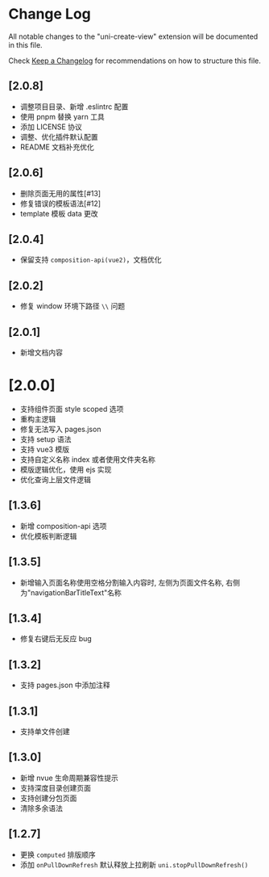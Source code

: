 # Change Log

All notable changes to the "uni-create-view" extension will be documented in this file.

Check [Keep a Changelog](http://keepachangelog.com/) for recommendations on how to structure this file.

## [2.0.8]
- 调整项目目录、新增 .eslintrc 配置
- 使用 pnpm 替换 yarn 工具
- 添加 LICENSE 协议
- 调整、优化插件默认配置
- README 文档补充优化

## [2.0.6]
- 删除页面无用的属性[#13]
- 修复错误的模板语法[#12]
- template 模板 data 更改

## [2.0.4]
- 保留支持 `composition-api(vue2)`，文档优化

## [2.0.2]
- 修复 window 环境下路径 `\\` 问题

## [2.0.1]
- 新增文档内容

# [2.0.0]
- 支持组件页面 style scoped 选项
- 重构主逻辑
- 修复无法写入 pages.json
- 支持 setup 语法
- 支持 vue3 模版
- 支持自定义名称 index 或者使用文件夹名称
- 模版逻辑优化，使用 ejs 实现
- 优化查询上层文件逻辑

## [1.3.6]
- 新增 composition-api 选项
- 优化模板判断逻辑

## [1.3.5]
- 新增输入页面名称使用空格分割输入内容时, 左侧为页面文件名称, 右侧为"navigationBarTitleText"名称

## [1.3.4]
- 修复右键后无反应 bug

## [1.3.2]
- 支持 pages.json 中添加注释

## [1.3.1]
- 支持单文件创建

## [1.3.0]
- 新增 nvue 生命周期兼容性提示
- 支持深度目录创建页面
- 支持创建分包页面
- 清除多余语法

## [1.2.7]
- 更换 `computed` 排版顺序
- 添加 `onPullDownRefresh` 默认释放上拉刷新 `uni.stopPullDownRefresh()`

